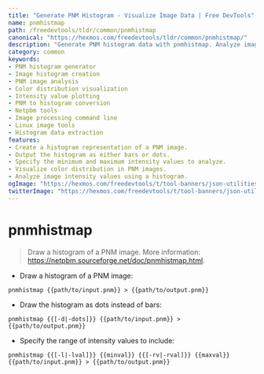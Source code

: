 ```yaml
---
title: "Generate PNM Histogram - Visualize Image Data | Free DevTools"
name: pnmhistmap
path: /freedevtools/tldr/common/pnmhistmap
canonical: "https://hexmos.com/freedevtools/tldr/common/pnmhistmap/"
description: "Generate PNM histogram data with pnmhistmap. Analyze image color distribution and intensity values. Free online tool, no registration required."
category: common
keywords:
- PNM histogram generator
- Image histogram creation
- PNM image analysis
- Color distribution visualization
- Intensity value plotting
- PNM to histogram conversion
- Netpbm tools
- Image processing command line
- Linux image tools
- Histogram data extraction
features:
- Create a histogram representation of a PNM image.
- Output the histogram as either bars or dots.
- Specify the minimum and maximum intensity values to analyze.
- Visualize color distribution in PNM images.
- Analyze image intensity values using a histogram.
ogImage: "https://hexmos.com/freedevtools/t/tool-banners/json-utilities-banner.png"
twitterImage: "https://hexmos.com/freedevtools/t/tool-banners/json-utilities-banner.png"
---
```


# pnmhistmap

> Draw a histogram of a PNM image.
> More information: <https://netpbm.sourceforge.net/doc/pnmhistmap.html>.

- Draw a histogram of a PNM image:

`pnmhistmap {{path/to/input.pnm}} > {{path/to/output.pnm}}`

- Draw the histogram as dots instead of bars:

`pnmhistmap {{[-d|-dots]}} {{path/to/input.pnm}} > {{path/to/output.pnm}}`

- Specify the range of intensity values to include:

`pnmhistmap {{[-l|-lval]}} {{minval}} {{[-rv|-rval]}} {{maxval}} {{path/to/input.pnm}} > {{path/to/output.pnm}}`
